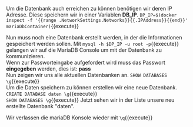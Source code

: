 Um die Datenbank auch erreichen zu können benötigen wir deren IP Adresse. Diese speichern wir in einer Variablen **DB_IP**. `DP_IP=$(docker inspect -f '{{range .NetworkSettings.Networks}}{{.IPAddress}}{{end}}' mariaDbContainer)`{{execute}}  

Nun muss noch eine Datenbank erstellt werden, in der die Informationen gespeichert werden sollen.
Mit `mysql -h $DP_IP -u root -p`{{execute}} gelangen wir auf die MariaDB Console um mit der Datenbank zu kommunizieren.  
Wenn zur Passworteingabe aufgefordert wird muss das Passwort **eingegeben** werden, dies ist: **pass**  
Nun zeigen wir uns alle aktuellen Datenbanken an. `SHOW DATABASES \g`{{execute}}  
Um die Daten speichern zu können erstellen wir eine neue Datenbank. `CREATE DATABASE daten \g`{{execute}}  
`SHOW DATABASES \g`{{execute}} Jetzt sehen wir in der Liste unsere neu erstellte Datenbank "daten".

Wir verlassen die mariaDB Konsole wieder mit `\q`{{execute}}